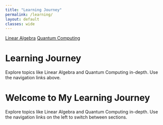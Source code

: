 ```yaml
---
title: "Learning Journey"
permalink: /learning/
layout: default
classes: wide
---
```


<div class="learning-topnav">
  <a href="/linalg/">Linear Algebra</a>
  <a href="/quantum-computing/">Quantum Computing</a>
</div>

<div class="learning-content">
  <h1>Learning Journey</h1>
  <p>Explore topics like Linear Algebra and Quantum Computing in-depth. Use the navigation links above.</p>
</div>


<h1>Welcome to My Learning Journey</h1>
<p>Explore topics like Linear Algebra and Quantum Computing in-depth. Use the navigation links on the left to switch between sections.</p>
